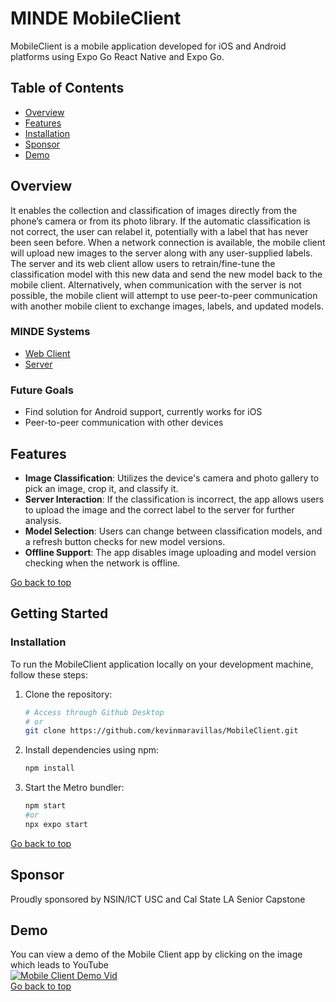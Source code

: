 # MINDE MobileClient
<a name="top"></a>
MobileClient is a mobile application developed for iOS and Android platforms using Expo Go React Native and Expo Go. 
## Table of Contents
- [Overview](#overview)
- [Features](#features)
- [Installation](#installation)
- [Sponsor](#sponsor)
- [Demo](#demo)

## Overview
It enables the collection and classification of images directly from the phone’s camera or from its photo library. 
If the automatic classification is not correct, the user can relabel it, potentially with a label that has never been seen before. 
When a network connection is available, the mobile client will upload new images to the server along with any user-supplied labels. 
The server and its web client allow users to retrain/fine-tune the classification model with this new data and send the new model back to the mobile client. 
Alternatively, when communication with the server is not possible, the mobile client will attempt to use peer-to-peer communication with another 
mobile client to exchange images, labels, and updated models.

### MINDE Systems
- [Web Client](https://github.com/Chaoward/Senior-Cap_WebClient)
- [Server](https://github.com/Chaoward/MlNDE_Server/)

### Future Goals
- Find solution for Android support, currently works for iOS
- Peer-to-peer communication with other devices

## Features
- **Image Classification**: Utilizes the device's camera and photo gallery to pick an image, crop it, and classify it.
- **Server Interaction**: If the classification is incorrect, the app allows users to upload the image and the correct label to the server for further analysis.
- **Model Selection**: Users can change between classification models, and a refresh button checks for new model versions.
- **Offline Support**: The app disables image uploading and model version checking when the network is offline.

[Go back to top](#top)
## Getting Started
### Installation
To run the MobileClient application locally on your development machine, follow these steps:

1. Clone the repository:
   ```bash
   # Access through Github Desktop
   # or
   git clone https://github.com/kevinmaravillas/MobileClient.git
   ```
2. Install dependencies using npm:
   ```bash
   npm install
   ```
3. Start the Metro bundler:
   ```bash
   npm start
   #or
   npx expo start
   ```
[Go back to top](#top)
## Sponsor
Proudly sponsored by NSIN/ICT USC and Cal State LA Senior Capstone

## Demo
You can view a demo of the Mobile Client app by clicking on the image which leads to YouTube </br>
[![Mobile Client Demo Vid](https://img.youtube.com/vi/0YlV9B0ICTQ/0.jpg)](https://www.youtube.com/watch?v=0YlV9B0ICTQ)</br>
[Go back to top](#top)
